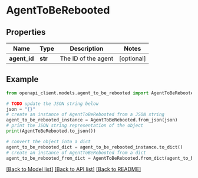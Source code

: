 # AgentToBeRebooted


## Properties

Name | Type | Description | Notes
------------ | ------------- | ------------- | -------------
**agent_id** | **str** | The ID of the agent | [optional] 

## Example

```python
from openapi_client.models.agent_to_be_rebooted import AgentToBeRebooted

# TODO update the JSON string below
json = "{}"
# create an instance of AgentToBeRebooted from a JSON string
agent_to_be_rebooted_instance = AgentToBeRebooted.from_json(json)
# print the JSON string representation of the object
print(AgentToBeRebooted.to_json())

# convert the object into a dict
agent_to_be_rebooted_dict = agent_to_be_rebooted_instance.to_dict()
# create an instance of AgentToBeRebooted from a dict
agent_to_be_rebooted_from_dict = AgentToBeRebooted.from_dict(agent_to_be_rebooted_dict)
```
[[Back to Model list]](../README.md#documentation-for-models) [[Back to API list]](../README.md#documentation-for-api-endpoints) [[Back to README]](../README.md)


